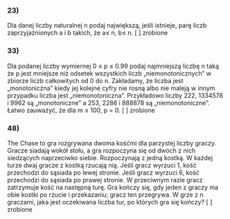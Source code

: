 ### 23) 
Dla danej liczby naturalnej n podaj największą, jeśli istnieje, parę liczb zaprzyjaźnionych a i b
takich, że a≤ n, b≤ n.
[ ] zrobione

### 33)
Dla podanej liczby wymiernej 0 ≤ p ≤ 0.99 podaj najmniejszą liczbę n taką że p jest mniejsze niż
odsetek wszystkich liczb „niemonotonicznych” w zbiorze liczb całkowitych od 0 do n. Zakładamy,
że liczba jest „monotoniczna” kiedy jej kolejne cyfry nie rosną albo nie maleją w innym przypadku
liczba jest „niemonotoniczna”. Przykładowo liczby 222, 1334578 i 9962 są „monotoniczne” a 253,
2286 i 888878 są „niemonotoniczne”. Łatwo zauważyć, że dla m ≤ 100, p = 0.
[ ] zrobione

### 48)
The Chase to gra rozgrywana dwoma kośćmi dla parzystej liczby graczy. Gracze siadają wokół stołu, a gra
rozpoczyna się od dwóch z nich siedzących naprzeciwko siebie. Rozpoczynają z jedną kostką. W każdej turze
dwaj gracze z kostką rzucają nią. Jeśli gracz wyrzuci 1, kość przechodzi do sąsiada po lewej stronie. Jeśli gracz
wyrzuci 6, kość przechodzi do sąsiada po prawej stronie. W przeciwnym razie gracz zatrzymuje kość na
następną turę. Gra kończy się, gdy jeden z graczy ma obie kostki po rzucie i przekazaniu; gracz ten przegrywa.
W grze z n graczami, jaka jest oczekiwana liczba tur, po których gra się kończy?
[ ] zrobione
